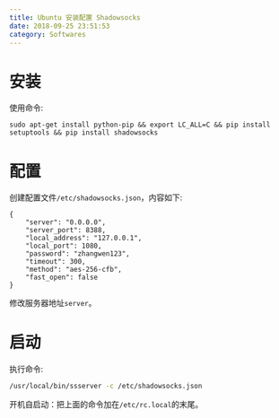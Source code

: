 ```yaml
---
title: Ubuntu 安装配置 Shadowsocks
date: 2018-09-25 23:51:53
category: Softwares
---
```


# 安装

使用命令:

```
sudo apt-get install python-pip && export LC_ALL=C && pip install setuptools && pip install shadowsocks
```

# 配置

创建配置文件`/etc/shadowsocks.json`，内容如下:

```
{
    "server": "0.0.0.0",
    "server_port": 8388,
    "local_address": "127.0.0.1",
    "local_port": 1080,
    "password": "zhangwen123",
    "timeout": 300,
    "method": "aes-256-cfb",
    "fast_open": false
}
```

修改服务器地址`server`。

# 启动

执行命令:

```bash
/usr/local/bin/ssserver -c /etc/shadowsocks.json
```

开机自启动：把上面的命令加在`/etc/rc.local`的末尾。
